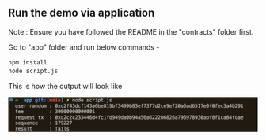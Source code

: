 ## Run the demo via application

Note : Ensure you have followed the README in the "contracts" folder first.

Go to "app" folder and run below commands - 

```bash
npm install
node script.js
```

This is how the output will look like

![alt text](script_output.png)
